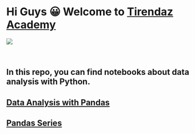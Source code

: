 # Hi Guys 😀 Welcome to [Tirendaz Academy](https://www.youtube.com/channel/UCFU9Go20p01kC64w-tmFORw) 

![](https://user-images.githubusercontent.com/55794407/169645549-8790067d-7ae8-4f73-a5bf-aa2bd8d20234.png)

</br> 

## In this repo, you can find notebooks about data analysis with Python.

## [Data Analysis with Pandas](https://www.youtube.com/watch?v=2qP_EpoZrPI)
## [Pandas Series](https://www.youtube.com/watch?v=JHpjmvfMieU)


